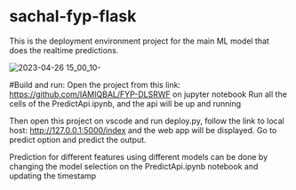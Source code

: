 # sachal-fyp-flask
This is the deployment environment project for the main ML model that does the realtime predictions.

![2023-04-26 15_00_10-](https://user-images.githubusercontent.com/63721931/234542023-94da42fe-5347-499f-a27b-247208e7258f.png)

#Build and run:
Open the project from this link: https://github.com/IAMIQBAL/FYP-DLSRWF on jupyter notebook
Run all the cells of the PredictApi.ipynb, and the api will be up and running

Then open this project on vscode and run deploy.py, follow the link to local host: http://127.0.0.1:5000/index and the web app will be displayed.
Go to predict option and predict the output.

Prediction for different features using different models can be done by changing the model selection on the PredictApi.ipynb notebook and updating the timestamp
